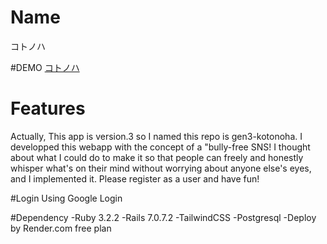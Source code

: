# Name
コトノハ

#DEMO
[コトノハ](https://gen3-kotonoha.onrender.com)

# Features
Actually, This app is version.3 so I named this repo is gen3-kotonoha.
I developped this webapp with the concept of a "bully-free SNS!
I thought about what I could do to make it so that people can freely and honestly whisper what's on their mind without worrying about anyone else's eyes, and I implemented it.
Please register as a user and have fun!

#Login
Using Google Login

#Dependency
-Ruby 3.2.2
-Rails 7.0.7.2
-TailwindCSS
-Postgresql
-Deploy by Render.com free plan

